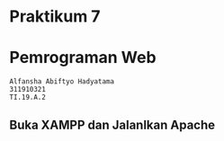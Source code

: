 # Praktikum 7
# Pemrograman Web

```
Alfansha Abiftyo Hadyatama
311910321
TI.19.A.2
```

## Buka XAMPP dan Jalanlkan Apache



